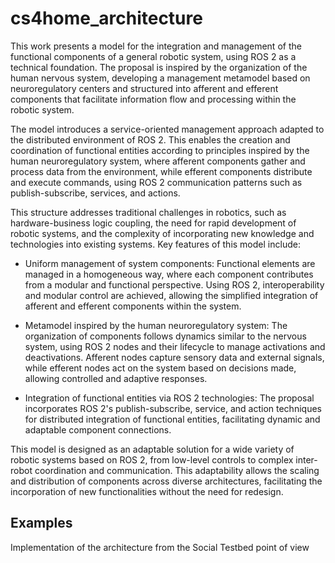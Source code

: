 # cs4home_architecture

This work presents a model for the integration and management of the functional components of a general robotic system, using ROS 2 as a technical foundation. The proposal is inspired by the organization of the human nervous system, developing a management metamodel based on neuroregulatory centers and structured into afferent and efferent components that facilitate information flow and processing within the robotic system.

The model introduces a service-oriented management approach adapted to the distributed environment of ROS 2. This enables the creation and coordination of functional entities according to principles inspired by the human neuroregulatory system, where afferent components gather and process data from the environment, while efferent components distribute and execute commands, using ROS 2 communication patterns such as publish-subscribe, services, and actions.

This structure addresses traditional challenges in robotics, such as hardware-business logic coupling, the need for rapid development of robotic systems, and the complexity of incorporating new knowledge and technologies into existing systems. Key features of this model include:

- Uniform management of system components: Functional elements are managed in a homogeneous way, where each component contributes from a modular and functional perspective. Using ROS 2, interoperability and modular control are achieved, allowing the simplified integration of afferent and efferent components within the system.

- Metamodel inspired by the human neuroregulatory system: The organization of components follows dynamics similar to the nervous system, using ROS 2 nodes and their lifecycle to manage activations and deactivations. Afferent nodes capture sensory data and external signals, while efferent nodes act on the system based on decisions made, allowing controlled and adaptive responses.

- Integration of functional entities via ROS 2 technologies: The proposal incorporates ROS 2's publish-subscribe, service, and action techniques for distributed integration of functional entities, facilitating dynamic and adaptable component connections.

This model is designed as an adaptable solution for a wide variety of robotic systems based on ROS 2, from low-level controls to complex inter-robot coordination and communication. This adaptability allows the scaling and distribution of components across diverse architectures, facilitating the incorporation of new functionalities without the need for redesign.


## Examples

Implementation of the architecture from the Social Testbed point of view
